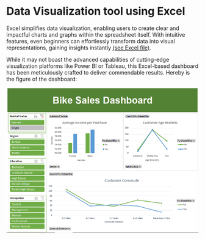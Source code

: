 # Data Visualization tool using Excel

Excel simplifies data visualization, enabling users to create clear and impactful charts and graphs within the spreadsheet itself. With intuitive features, even beginners can effortlessly transform data into visual representations, gaining insights instantly [(see Excel file)](https://github.com/razeeniqbal/excel-bikes-sales/blob/main/bikes_sales_dashboard.xlsx). 

While it may not boast the advanced capabilities of cutting-edge visualization platforms like Power BI or Tableau, this Excel-based dashboard has been meticulously crafted to deliver commendable results. Hereby is the figure of the dashboard:

![plot](https://github.com/razeeniqbal/excel-bikes-sales/blob/main/bikes_sales_dashboard.PNG)
